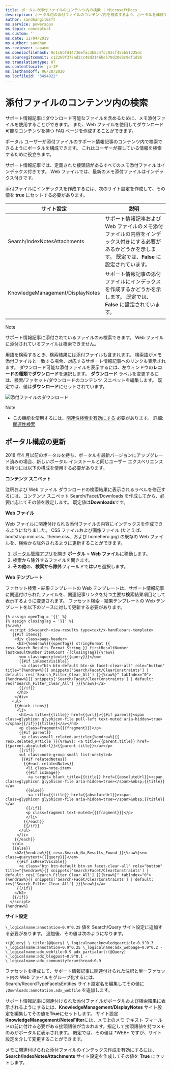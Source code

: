 ```yaml
---
title: ポータルの添付ファイルのコンテンツ内の検索 | MicrosoftDocs
description: ポータル内の添付ファイルのコンテンツ内を検索するよう、ポータルを構成する方法を説明します。
author: sandhangitmsft
ms.service: powerapps
ms.topic: conceptual
ms.custom: ''
ms.date: 11/04/2019
ms.author: sandhan
ms.reviewer: tapanm
ms.openlocfilehash: 9c1c6bfd14736efac3b8c4fcc03cf455b51225dc
ms.sourcegitcommit: c12260f372ad2cc48d3146be570d2088c9ef1d86
ms.translationtype: HT
ms.contentlocale: ja-JP
ms.lasthandoff: 06/20/2020
ms.locfileid: "3494022"
---
```

# <a name="search-within-file-attachment-content"></a>添付ファイルのコンテンツ内の検索

サポート情報記事にダウンロード可能なファイルを含めるために、メモ添付ファイルを使用することができます。 また、Web ファイルを使用してダウンロード可能なコンテンツを持つ FAQ ページを作成することができます。

ポータル ユーザーが添付ファイルのサポート情報記事のコンテンツ内で検索できるようにポータルを構成できます。 これはユーザーが探している情報を検索するために役立ちます。

サポート情報記事では、定義された接頭語があるすべてのメモ添付ファイルはインデックス付きです。 Web ファイルでは、最新のメモ添付ファイルはインデックス付きです。

添付ファイルにインデックスを作成するには、次のサイト設定を作成して、その値を **true** にセットする必要があります。

|サイト設定|説明|
|------------|-----------|
|Search/IndexNotesAttachments|サポート情報記事および Web ファイルのメモ添付ファイルの内容をインデックス付きにする必要があるかどうかを示します。 既定では、**False** に設定されています。|
|KnowledgeManagement/DisplayNotes|サポート情報記事の添付ファイルにインデックスを作成するかどうかを示します。 既定では、**False** に設定されています。|
|||

> [!NOTE]
> サポート情報記事に添付されているファイルのみ検索できます。 Web ファイルに添付されているファイルは検索できません。

用語を検索するとき、検索結果には添付ファイルも含まれます。 検索語がメモ添付ファイルと一致する場合、対応するサポート情報記事へのリンクも表示されます。 ダウンロード可能な添付ファイルを表示するには、左ウィンドウの**レコードの種類**で**ダウンロード**を選択します。 **ダウンロード** ラベルを変更するには、検索/ファセット/ダウンロードのコンテンツ スニペットを編集します。 既定では、値は**ダウンロード**にセットされています。

![添付ファイルのダウンロード](../media/search-attachment-content.png "添付ファイルのダウンロード") 

> [!NOTE]
> - この機能を使用するには、[関連性検索を有効にする](https://docs.microsoft.com/dynamics365/customer-engagement/admin/configure-relevance-search-organization) 必要があります。 詳細: [関連性検索](https://docs.microsoft.com/dynamics365/customer-engagement/basics/relevance-search-results)
 
## <a name="update-portal-configurations"></a>ポータル構成の更新

2018 年4 月以前のポータルを持ち、ポータルを最新バージョンにアップグレード済みの場合、新しいポータル インストールと同じユーザー エクスペリエンスを持つには以下の構成を使用する必要があります。

**コンテンツ スニペット**

注釈および Web ファイル ダウンロードの検索結果に表示されるラベルを修正するには、コンテンツ スニペット Search/Facet/Downloads を作成してから、必要に応じてその値を設定します。 既定値は**Downloads**です。

**Web ファイル**

Web ファイルに関連付けられる添付ファイルの内容にインデックスを作成できるようになりました。 CSS ファイルおよび画像ファイル (たとえば、bootstrap.min.css、theme.css、および homehero.jpg) の既存の Web ファイルを、検索から除外されるように更新することができます。 

1. [ポータル管理アプリ](configure-portal.md)を開き **ポータル** > **Web ファイル**に移動します。
2. 検索から除外するファイルを開きます。
3. **その他**の、**検索から除外**フィールドで**はい**を選択します。

**Web テンプレート**

ファセット検索 - 結果テンプレートの Web テンプレートは、サポート情報記事に関連付けられたファイルを、関連記事リンクを持つ主要な検索結果項目として表示するように変更されます。 ファセット検索 - 結果テンプレートの Web テンプレートを以下のソースに対して更新する必要があります。

```
{% assign openTag = '{{' %}
{% assign closingTag = '}}' %}
{%raw%}
  <script id=search-view-results type=text/x-handlebars-template>
   {{#if items}}
    <div class=page-header>
     <h3>{%endraw%}{{openTag}} stringFormat {{ resx.Search_Results_Format_String }} firstResultNumber lastResultNumber itemCount {{closingTag}}{%raw%}
      <em class=querytext>{{{query}}}</em>
      {{#if isResetVisible}}
       <a class="btn btn-default btn-sm facet-clear-all" role="button" title="{%endraw%}{{ snippets['Search/Facet/ClearConstraints'] | default: res['Search_Filter_Clear_All'] }}{%raw%}" tabIndex="0">{%endraw%}{{ snippets['Search/Facet/ClearConstraints'] | default: res['Search_Filter_Clear_All'] }}{%raw%}</a>
      {{/if}}
     </h3>
    </div>
   <ul>
    {{#each items}}
     <li>
      <h3><a title={{title}} href={{url}}>{{#if parent}}<span class=glyphicon glyphicon-file pull-left text-muted aria-hidden=true></span>{{/if}}{{title}}</a></h3>
      <p class=fragment>{{{fragment}}}</p>
      {{#if parent}}
       <p class=small related-article>{%endraw%}{{ resx.Related_Article }}{%raw%}: <a title={{parent.title}} href={{parent.absoluteUrl}}>{{parent.title}}</a></p>
      {{/if}}
      <ul class=note-group small list-unstyled>
       {{#if relatedNotes}}
        {{#each relatedNotes}}
         <li class=note-item>
         {{#if isImage}}
          <a target=_blank title={{title}} href={{absoluteUrl}}><span class=glyphicon glyphicon-file aria-hidden=true></span>&nbsp;{{title}}</a>
         {{else}}
          <a title={{title}} href={{absoluteUrl}}><span class=glyphicon glyphicon-file aria-hidden=true></span>&nbsp;{{title}}</a>
         {{/if}}
         <p class=fragment text-muted>{{{fragment}}}</p>
         </li>
        {{/each}}
        {{/if}}
      </ul>
     </li>
    {{/each}}
   </ul>
   {{else}}
    <h2>{%endraw%}{{ resx.Search_No_Results_Found }}{%raw%}<em class=querytext>{{{query}}}</em>
     {{#if isResetVisible}}
      <a class="btn btn-default btn-sm facet-clear-all" role="button" title="{%endraw%}{{ snippets['Search/Facet/ClearConstraints'] | default: res['Search_Filter_Clear_All'] }}{%raw%}" tabIndex="0">{%endraw%}{{ snippets['Search/Facet/ClearConstraints'] | default: res['Search_Filter_Clear_All'] }}{%raw%}</a>
     {{/if}}
    </h2>
   {{/if}}
  </script>
{%endraw%}
```

**サイト設定**

`\_logicalname:annotation~0.9^0.25` 値を Search/Query サイト設定に追加する必要があります。 追加後、その値は次のようになります。
```
+(@Query) \_title:(@Query) \_logicalname:knowledgearticle~0.9^0.3 \_logicalname:annotation~0.9^0.25 \_logicalname:adx_webpage~0.9^0.2 -\_logicalname:adx_webfile~0.9 adx_partialurl:(@Query) \_logicalname:adx_blogpost~0.9^0.1 -\_logicalname:adx_communityforumthread~0.9
```

ファセットを構成して、サポート情報記事に関連付けられた注釈と単一ファセット内の Web ファイルをグループ化するには、Search/RecordTypeFacetsEntities サイト設定名を編集してその値に `;Downloads:annotation,adx_webfile` を追加します。

サポート情報記事に関連付けられた添付ファイルがポータルおよび検索結果に表示されるようにするには、**KnowledgeManagement/DisplayNotes** サイト設定を編集してその値を**True**にセットします。 サイト設定**KnowledgeManagement/NotesFilter**には、メモ上のメモ テキスト フィールドの前に付ける必要がある接頭語値が含まれます。指定して接頭語値を持つメモのみがポータルに表示されます。 既定では、その値は \*WEB\* ですが、サイト設定を介して変更することができます。

メモに関連付けられた添付ファイルのインデックス作成を有効にするには、 **Search/IndexNotesAttachments** サイト設定を作成してその値を **True** にセットします。
